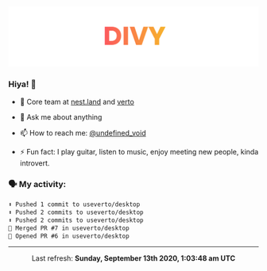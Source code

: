 
![](https://github.com/divy-work/divy-work/raw/master/assets/divy.png)

### Hiya! 👋

- 🔭 Core team at [nest.land](https://github.com/nestdotland/nest.land) and [verto](https://github.com/useverto/verto)

- 💬 Ask me about anything

- 📫 How to reach me: [@undefined_void](https://instagram.com/divy.exe)

- ⚡ Fun fact: I play guitar, listen to music, enjoy meeting new people, kinda introvert.

### 🗣 My activity:

```
⬆️ Pushed 1 commit to useverto/desktop
⬆️ Pushed 2 commits to useverto/desktop
⬆️ Pushed 2 commits to useverto/desktop
🎉 Merged PR #7 in useverto/desktop
💪 Opened PR #6 in useverto/desktop
```

------------
<p align="center">Last refresh: <b>Sunday, September 13th 2020, 1:03:48 am UTC</b></p>
